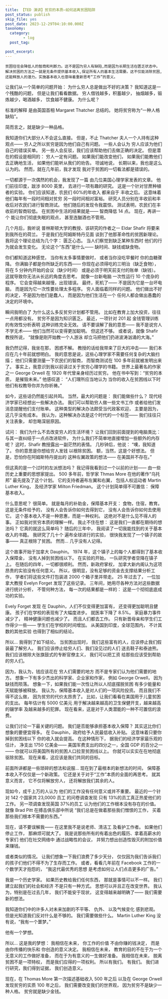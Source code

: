 ```yaml
---
title: 【TED 演讲】贫穷的本质—如何逃离贫困陷阱
post_status: publish
skip_file: yes
post_date: 2023-12-29T04:10:00.000Z
taxonomy:
  category:
        - log
  post_tag:

post_excerpt: 
---
```

`贫困往往会降低人的智商和判断力。这不是因为穷人有缺陷,而是因为长期生活在匮乏状态中。解决贫困的方法之一就是无条件提供基本收入,保证所有人的基本生活需要。这不仅能消除贫困,还能释放人的潜力。实施基本收入也意味着重新思考“工作”的意义。`

让我们从一个简单的问题开始： 为什么穷人总是做出不好的决策？ 我知道这是一个残酷的问题， 但是让我们看看数据。 穷人借钱越多，积蓄越少， 抽烟越多，锻炼越少，喝酒越多， 饮食越不健康。 为什么呢？

标准的解释 是由英国首相 Margaret Thatcher 总结的。 她将贫穷称为“一种人格缺陷”。

简而言之，就是缺少一种品格。

我知道你们大部分人不会这么直接。 但是，不止 Thatcher 夫人一个人持有这种观点—— 穷人之所以贫穷是因为他们自己有问题。 一些人会认为 穷人应该为他们自己的错误买单。 另一些人会反驳，我们应该帮助他们去做正确的决定。 但是潜在的假设是相同的： 穷人一定有问题。 如果我们能改变他们， 如果我们能教他们去正确地生活， 如果他们能听从我们的劝告。 坦诚地说， 长期以来，我也是这么认为的。 然而，就在几年前，我才发现 我对于贫困的一切看法都是错误的。

一切都源于一次偶然的机会，我发现了一篇 由几位美国心理学家发表的文章。 他们前往印度，跋涉 8000 英里， 去进行一项有趣的研究。 这是一个针对甘蔗种植者的实验。 你们应该知道，农民们 60%的年收入 都来自于 丰收之后。 这意味着他们每年有一段时间相对贫穷 另一段时间相对富裕。 研究人员分别在丰收前和丰收后对农民们进行智商测试。 他们随后的发现令我震惊。 测试表明，农民们在丰收前的智商较低。 在贫困中生活的结果就是—— 智商降低 14 点。 现在，再讲一个 能让你们彻底失眠的观点， 甚至连酗酒也不管用。

几个月后，我听说 普林斯顿大学的教授、该研究的作者之一 Eldar Shafir 将要来到我所在的荷兰。 于是我们在阿姆斯特丹见面 谈到了他那革命性的贫困新理论。 我将这个理论总结为几个字： 匮乏心态。 当人们察觉到缺乏某种东西时 他们的行为就会发生变化。 无论这个“东西”是什么—— 缺时间、缺钱或缺食物。

你们都知道这种感觉， 当你有太多事情要做时， 或者当你没吃早餐时 你的血糖骤降。 你满脑子都是你所缺乏的东西—— 你现在必须得吃的三明治（缺乏食物）， 将在 5 分钟内开始的会议（缺少时间） 或是必须于明天前支付的账单（缺钱）。 这就导致你无法从长远的角度去思考。 就像一台新电脑 一次性运行 10 个庞杂的程序。 它会变得越来越慢，出现错误。 最终，死机了—— 不是因为它是一台坏电脑， 而是因为它一次性要处理太多程序。 穷人面临着同样的问题。 他们做出不好的决定，不是因为他们是蠢人， 而是因为他们生活在一个 任何人都会做出愚蠢的决定的环境中。

瞬间我明白了 为什么这么多反贫穷计划都不管用。 比如在教育上加大投资，往往一点用都没有。 贫穷不是因为知识匮乏。 最近，一项针对 201 起 金钱管理训练的有效性分析表明 这种训练完全无效。 请不要误解了我的意思—— 我不是说穷人不学无术—— 他们当然可以变得更加聪明。 但这还不够。 或者说，就像 Shafir 教授所说， “就像是刚开始教一个人游泳 却立马把他们扔进波涛汹涌的大海。”

我仍然记得，我坐在那， 困惑不解。 教授的话给我带来了巨大的冲击—— 我们本应在几十年前就想明白。 我的意思是说，这些心理学家不需要任何复杂的大脑扫描； 他们只需要测量一下农民们的智商， 而智商测试在 100 多年前就被发明出来了。 事实上，我意识到我以前读过关于贫穷心理学的书籍。 世界上最著名的作家之一 George Orwell 在 1920 年代曾亲身经历过贫穷。 他在书中写到：“贫穷的本质， 是摧毁未来。” 他感叹道： “人们理所应当地认为 当你的收入在贫困线以下时 他们有权教导你并为你祈祷。”

如今，这些话仍然能引起共鸣。 当然，最大的问题是： 我们能做些什么？ 现代经济学家已经想出一些解决办法。 我们可以帮助穷人做一些文书工作 或者给他们发消息提醒他们支付账单。 这种类型的解决办法颇受当代政客欢迎， 主要是因为， 这几乎没有成本。 我认为，这种解决办法是这个时代的一个标签—— 我们往往只关注表象， 却忽略深层原因。

试问： 我们为什么不去改变穷人的生活环境？ 让我们回到前面提到的电脑类比： 与其一直纠结于一点点改进软件， 为什么我们不简单地直接增加一些额外的内存呢？ 这时，Shafir 教授露出一副茫然的表情。 几秒钟后，他说： “噢，我知道了。 你的意思是你想给穷人发钱 以根除贫困。 额，当然，这是个好想法。 但是，恐怕你在阿姆斯特丹提出的 这种左翼政策的想法—— 在美国并不存在。”

但这真的是一个过时的左派想法吗？ 我记得我看到过一个以前的计划—— 由一些历史上重要的思想家提出。 500 多年前，哲学家 Thmas More 在他的著作“乌托邦” 最先提及了这个计划。 它的支持者遍布左翼和右翼， 包括人权运动者 Martin Luther King， 及经济学家 Milton Friedman。 这个计划简单得不可置信： 保障基本收入。

什么意思呢？ 很简单。 就是每月的补助金，保障基本开支： 食物，住宿，教育。 这是无条件给予的， 没有人会告诉你如何去得到它， 没有人会告诉你如何去使用它。 这个基本收入不是一种恩惠，而是一种权利。 这绝对不是什么见不得人的事。 正如我对贫穷本质的理解一样。 我止不住在想： 这是我们一直都在期待的想法吗？ 它真的就这么简单吗？ 随后的三年中， 我阅读了一切我能找到的关于基本收入的书籍。 我研究了几十个 遍布全球进行的实验， 很快我发现了一个镇子的故事—— 真正根除了贫困。 然而… 几乎没有人记得。

这个故事开始于加拿大 Dauphin。 1974 年，这个镇子上的每个人都得到了基本收入保障金， 没有人掉到贫困线以下。 在实验的开始， 一队研究学者空降在镇子上。 在随后的四年，一切都很顺利。 然而，新政府掌权， 加拿大新内阁认为这项昂贵的实验没有任何意义。 所以，很明显，没有足够的资金去支撑结果分析工作， 学者们将这些文件打包装进 2000 个箱子里并带走。 25 年过去了， 一位加拿大教授 Evelyn Forget 发现了这些记录。 三年间，她用尽各种方法对这些数据进行统计分析， 不管何种方法， 每一次的结果都是一样的： 这是一个彻彻底底成功的实验。

Evely Forget 发现 在 Dauphin，人们不仅变得更加富有， 还变得更加聪明且健康。 孩子们在学校的表现有了大幅度进步。 就医率下降了 8.5%。 家庭暴力事件减少了， 精神健康问题也减少了。 而且人们都去工作。 只有新晋母亲和学生们工作得少一些—— 学生们在学校的时间增加。 从美国到印度，全球范围内， 不计其数的其他实验 也得到了相似的结论。

所以… 我得到了如下结论。 当贫困出现时， 我们这些富有的人，应该停止我们假装最了解穷人。 我们应该停止给穷人们、我们没见过的人们 送去鞋子和泰迪熊。 我们应该根除大张旗鼓式的专断官僚主义， 我们可以把工资 给那些应该受到帮助的穷人们。

因为，我认为，钱应该花在 穷人们需要的地方 而不是专家们认为他们需要的地方。 想象一下有多少杰出的科学家、企业家和作家， 例如 George Orwell， 因为缺钱而陨落。 想象一下，如果我们能一次性让所以人彻底摆脱贫困 有多少能量和天赋能够被释放。 我认为，保障基本收入是对人们的一项风险投资。 而且我们不得不这么做， 因为贫穷的代价太昂贵了。 比如，让我们看看在美国用于儿童贫困的支出。 每年估计有 5000 亿美元 用于解决越来越高的卫生保健开支，越来越高的辍学率 及越来越多的犯罪。 现在看来，这是对于人类潜能的一种不可置信的浪费。

让我们讨论一下最关键的问题。 我们是否能够承担基本收入保障？ 其实这比你们想象的要便宜得多。 在 Dauphin，政府给予人民最低收入补贴。 这意味着只要你掉到贫困线以下 你的收入就会提高。 在这种情形下， 据我们的经济学家最乐观的估计， 净支出 1750 亿美金—— 美国军费支出的四分之一，全国 GDP 的百分之一—— 你就可以将美国所有的贫困人口拉至贫困线以上。 你就可以实实在在地彻底驱除贫困。 现在来看，这应该是我们共同的目标。

前面所讲都是一些琐碎的想法和说服… 现在到了最根本的新想法的时间， 保障基本收入不仅仅是一个新政策。 它还是关于对于“工作”本质的全面的再思考。 就其意义而言， 它不仅将解放穷人， 还将解放我们其余的人。

现如今，成千上万的人认为 他们的工作没有任何意义或并不重要。 最近的一个针对 142 个国家共 23,0000 员工 的问卷调查发现 只有 13%的员工真正热爱他们的工作。 另一项调查发现英国 37%的员工 认为他们的工作根本没有存在的价值。 就像 Brad Pitt 在搏击俱乐部中所说 “我们总是在做着那些我们憎恨的工作， 买着那些我们根本不需要的东西。”

现在，请不要误解我—— 在这里我不是说老师、清洁工 及看护工作者。 如果他们停止工作， 那麻烦可就大了。 我是说那些所有的有着出色的履历、拿着高薪水的专家们 他们在社交网络中 通过战略性的会议， 并努力想出创造性毁灭的附加价值 来赚钱。

或者类似的情况。 让我们想象一下我们浪费了多少天分， 仅仅因为我们告诉我们的孩子们他们不得不为了生存而工作。 或者，看看几年前在 Facebook 工作的一个数学天才抱怨的， “我这代最优秀的思想 是考虑如何让人们点击更多的广告。”

我是一个历史学家。 如果历史教给我们任何东西， 那就是事情可以不一样。 我们建立起我们的社会和经济 不是只有一种方式。 思想可以并且正在改变世界。 我认为，特别是在过去几年， 我们不能安于现状， 这变得越来越明确了—— 我们需要新的想法。

我知道你们中的许多人对未来加剧的不平等、 仇外、 以及气候变化 感到悲观。 但是光知道我们反对什么是不够的。 我们需要做些什么。 Martin Luther King 没有说，“我有一个噩梦。”

他有一个梦想。

所以… 这是我的梦想： 我相信在未来， 你工作的价值 不由你赚的钱决定， 而是由你传播的快乐和 你创造的意义决定。 我相信在未来， 教育的目的不在于为一个无意义的工作做好准备， 而在于为有意义的一生做好准备。 我相信在未来， 脱离贫困不是一项特权， 而是我们应得的一项权利。 所以有我们。 有我们。 我们进行研究，我们得到证据， 我们创造意义。

现在，在 Thomas More 第一次描述基础收入 500 年之后 以及在 George Orwell 发现贫穷的实质 100 年之后， 我们需要改变我们的世界观， 因为贫穷不是缺少一种人格。 贫穷就是缺少金钱。